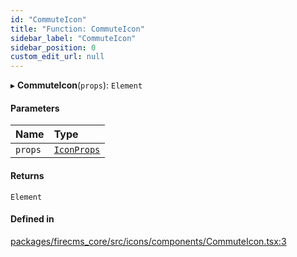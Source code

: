 ```yaml
---
id: "CommuteIcon"
title: "Function: CommuteIcon"
sidebar_label: "CommuteIcon"
sidebar_position: 0
custom_edit_url: null
---
```


▸ **CommuteIcon**(`props`): `Element`

#### Parameters

| Name | Type |
| :------ | :------ |
| `props` | [`IconProps`](../types/IconProps.md) |

#### Returns

`Element`

#### Defined in

[packages/firecms_core/src/icons/components/CommuteIcon.tsx:3](https://github.com/FireCMSco/firecms/blob/d45f3739/packages/firecms_core/src/icons/components/CommuteIcon.tsx#L3)
